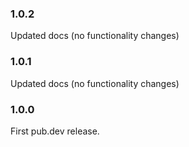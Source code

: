 ### 1.0.2

Updated docs (no functionality changes)

### 1.0.1

Updated docs (no functionality changes)

### 1.0.0

First pub.dev release.